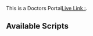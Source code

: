 This is a Doctors Portal[Live Link :](https://github.com/facebook/create-react-app).

## Available Scripts

